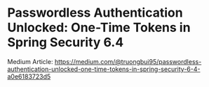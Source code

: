 # Passwordless Authentication Unlocked: One-Time Tokens in Spring Security 6.4

Medium
Article: https://medium.com/@truongbui95/passwordless-authentication-unlocked-one-time-tokens-in-spring-security-6-4-a0e6183723d5